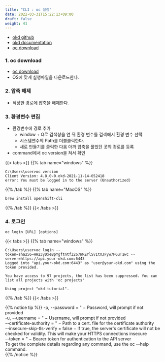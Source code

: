 ```yaml
---
title: "CLI : oc 설정"
date: 2022-03-31T15:22:13+09:00
draft: false
weight: 41
---
```


- [okd github](https://github.com/openshift/okd)  
- [okd documentation](https://docs.okd.io/latest/cli_reference/openshift_cli/getting-started-cli.html#cli-getting-started)  
- [oc download](https://github.com/openshift/okd/releases)  

### 1. oc download
- [oc download](https://github.com/openshift/okd/releases)  
- OS에 맞게 실행파일을 다운로드한다. 

### 2. 압축 해제
- 적당한 경로에 압축을 해제한다. 

### 3. 환경변수 편집
* 환경변수에 경로 추가  
  * window + Q로 검색창을 연 뒤 환경 변수를 검색해서 환경 변수 선택  
  * 시스템변수의 Path를 더블클릭한다.  
  * 새로 만들기를 클릭한 다음 아까 압축을 풀었던 곳의 경로를 등록  
* command에서 oc version을 쳐서 확인


{{< tabs >}}
{{% tab name="windows" %}}
```windows
C:\Users\user>oc version
Client Version: 4.8.0-0.okd-2021-11-14-052418
error: You must be logged in to the server (Unauthorized)
```
{{% /tab %}}
{{% tab name="MacOS" %}}
```Bash
brew install openshift-cli
```
{{% /tab %}}
{{< /tabs >}}

### 4. 로그인
```
oc login [URL] [options]
```

{{< tabs >}}
{{% tab name="windows" %}}
```windows
C:\Users\user>oc login --token=sha256~HH2JyDxeBpYgftntfZ267WREYlSv1tXJFyw7PGuT1wc --server=https://api.your-okd.com:6443
Logged into "api.your-okd.com:6443" as "user@your-okd.com" using the token provided.

You have access to 97 projects, the list has been suppressed. You can list all projects with 'oc projects'

Using project "okd-tutorial".
```
{{% /tab %}}
{{< /tabs >}}

{{% notice tip %}}
-p, --password = " − Password, will prompt if not provided  
-u, --username = " − Username, will prompt if not provided  
--certificate-authority = " − Path to a cert. file for the certificate authority  
--insecure-skip-tls-verify = false − If true, the server's certificate will not be checked for validity. This will make your HTTPS connections insecure  
--token = " − Bearer token for authentication to the API server  
To get the complete details regarding any command, use the oc <Command Name> --help command.  
{{% /notice %}}
